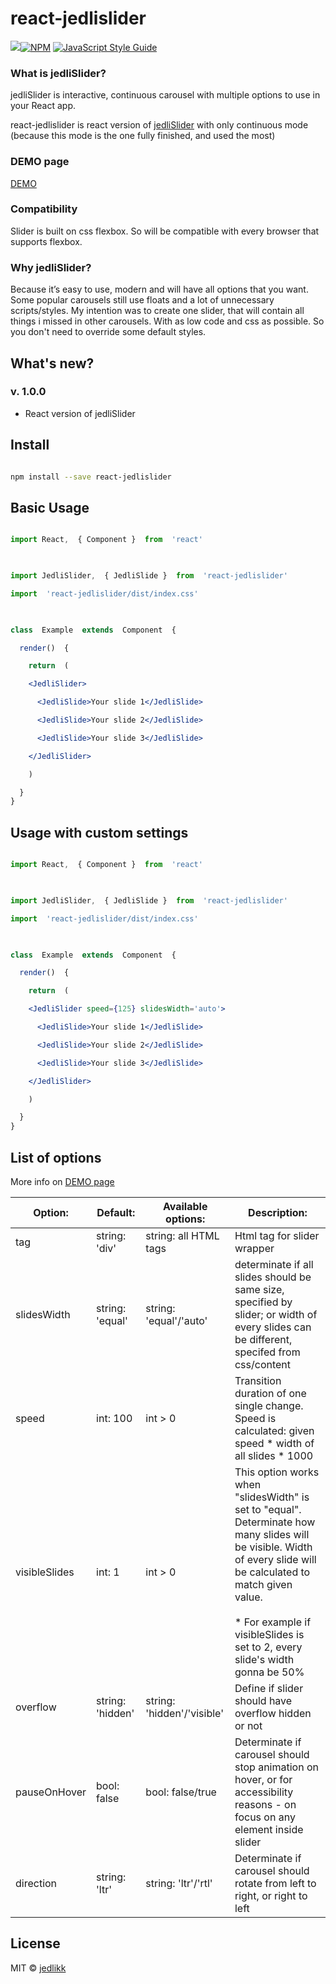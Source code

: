
# react-jedlislider

  
  

![](https://img.shields.io/badge/version-1.0.0-blue.svg)[![NPM](https://img.shields.io/npm/v/react-jedlislider.svg)](https://www.npmjs.com/package/react-jedlislider)  [![JavaScript Style Guide](https://img.shields.io/badge/code_style-standard-brightgreen.svg)](https://standardjs.com)

  

### What is jedliSlider?

  

jedliSlider is interactive, continuous carousel with multiple options to use in your React app.

react-jedlislider is react version of [jedliSlider](https://www.npmjs.com/package/jedlislider) with only continuous mode (because this mode is the one fully finished, and used the most)

  

### DEMO page

[DEMO](http://jedlikk.github.io/react-jedlislider/)

  
  

### Compatibility

  

Slider is built on css flexbox. So will be compatible with every browser that supports flexbox.

  

### Why jedliSlider?

  

Because it’s easy to use, modern and will have all options that you want. Some popular carousels still use floats and a lot of unnecessary scripts/styles. My intention was to create one slider, that will contain all things i missed in other carousels. With as low code and css as possible. So you don't need to override some default styles.

  

## What's new?

### v. 1.0.0

- React version of jedliSlider

  

## Install

  

```bash

npm install --save react-jedlislider

```

  

## Basic Usage

  

```jsx

import React,  { Component }  from  'react'

  

import JedliSlider,  { JedliSlide }  from  'react-jedlislider'

import  'react-jedlislider/dist/index.css'

  

class  Example  extends  Component  {

  render()  {

    return  (

    <JedliSlider>

      <JedliSlide>Your slide 1</JedliSlide>

      <JedliSlide>Your slide 2</JedliSlide>

      <JedliSlide>Your slide 3</JedliSlide>

    </JedliSlider>

    )

  }
}

```

## Usage with custom settings

```jsx

import React,  { Component }  from  'react'

  

import JedliSlider,  { JedliSlide }  from  'react-jedlislider'

import  'react-jedlislider/dist/index.css'

  

class  Example  extends  Component  {

  render()  {

    return  (

    <JedliSlider speed={125} slidesWidth='auto'>

      <JedliSlide>Your slide 1</JedliSlide>

      <JedliSlide>Your slide 2</JedliSlide>

      <JedliSlide>Your slide 3</JedliSlide>

    </JedliSlider>

    )

  }
}

```

  

## List of options

  

More info on [DEMO page](http://jedlikk.github.io/react-jedlislider/)

  


|  Option: |  Default: | Available options:  | Description:  |
|---|---|---|---|
| tag  | string: 'div'  | string: all HTML tags  | Html tag for slider wrapper  |
| slidesWidth  | string: 'equal'  | string: 'equal'/'auto'  | determinate if all slides should be same size, specified by slider; or width of every slides can be different, specifed from css/content  |
|  speed | int: 100  | int > 0 |  Transition duration of one single change\. <br> Speed is calculated: given speed * width of all slides * 1000 |
| visibleSlides  | int: 1 | int > 0  | This option works when "slidesWidth" is set to "equal"\. <br>Determinate how many slides will be visible. Width of every slide will be calculated to match given value. <br><br>* For example if visibleSlides is set to 2, every slide's width gonna be 50% |
| overflow  | string: 'hidden' | string: 'hidden'/'visible'  | Define if slider should have overflow hidden or not   |
|  pauseOnHover | bool: false | bool: false/true  | Determinate if carousel should stop animation on hover, or for accessibility reasons \- on focus on any element inside slider  |
| direction  | string: 'ltr' | string: 'ltr'/'rtl'  | Determinate if carousel should rotate from left to right, or right to left |


  

## License

  

MIT © [jedlikk](https://github.com/jedlikk)